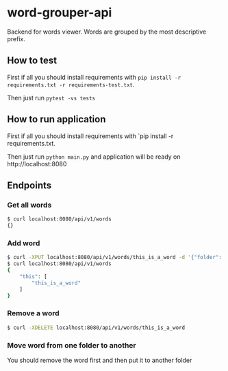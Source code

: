 # word-grouper-api
Backend for words viewer. Words are grouped by the most descriptive prefix.


## How to test
First if all you should install requirements with `pip install -r requirements.txt -r requirements-test.txt`.

Then just run `pytest -vs tests`

## How to run application
First if all you should install requirements with `pip install -r requirements.txt.

Then just run `python main.py` and application will be ready on http://localhost:8080


## Endpoints
### Get all words
```bash
$ curl localhost:8080/api/v1/words
{}
```

### Add word
```bash
$ curl -XPUT localhost:8080/api/v1/words/this_is_a_word -d '{"folder": "this"}'
$ curl localhost:8080/api/v1/words
{
    "this": [
        "this_is_a_word"
    ]
}
```

### Remove a word
```bash
$ curl -XDELETE localhost:8080/api/v1/words/this_is_a_word
```

### Move word from one folder to another
You should remove the word first and then put it to another folder
